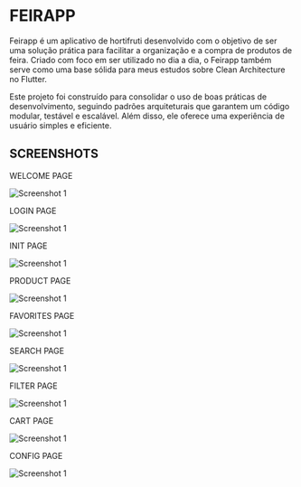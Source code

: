 # FEIRAPP

Feirapp é um aplicativo de hortifruti desenvolvido com o objetivo de ser uma solução prática para facilitar a organização e a compra de produtos de feira. Criado com foco em ser utilizado no dia a dia, o Feirapp também serve como uma base sólida para meus estudos sobre Clean Architecture no Flutter.

Este projeto foi construído para consolidar o uso de boas práticas de desenvolvimento, seguindo padrões arquiteturais que garantem um código modular, testável e escalável. Além disso, ele oferece uma experiência de usuário simples e eficiente.


## SCREENSHOTS

WELCOME PAGE

![Screenshot 1](screenshots/Screenshot_33.png)

LOGIN PAGE

![Screenshot 1](screenshots/Screenshot_34.png)

INIT PAGE

![Screenshot 1](screenshots/Screenshot_35.png)

PRODUCT PAGE

![Screenshot 1](screenshots/Screenshot_36.png)

FAVORITES PAGE

![Screenshot 1](screenshots/Screenshot_37.png)

SEARCH PAGE

![Screenshot 1](screenshots/Screenshot_38.png)

FILTER PAGE

![Screenshot 1](screenshots/Screenshot_39.png)

CART PAGE

![Screenshot 1](screenshots/Screenshot_40.png)

CONFIG PAGE

![Screenshot 1](screenshots/Screenshot_40.png)
